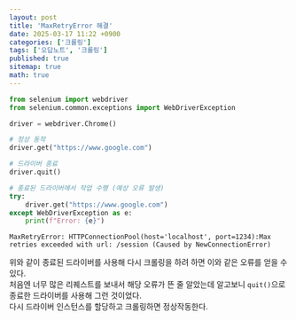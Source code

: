 ```yaml
---
layout: post
title: 'MaxRetryError 해결'
date: 2025-03-17 11:22 +0900
categories: ['크롤링']
tags: ['오답노트', '크롤링']
published: true
sitemap: true
math: true
---
```

```python
from selenium import webdriver
from selenium.common.exceptions import WebDriverException

driver = webdriver.Chrome()

# 정상 동작
driver.get("https://www.google.com")

# 드라이버 종료
driver.quit()

# 종료된 드라이버에서 작업 수행 (예상 오류 발생)
try:
    driver.get("https://www.google.com")
except WebDriverException as e:
    print(f"Error: {e}")
```
`MaxRetryError: HTTPConnectionPool(host='localhost', port=1234):Max retries exceeded with url: /session (Caused by NewConnectionError)`

위와 같이 종료된 드라이버를 사용해 다시 크롤링을 하려 하면 이와 같은 오류를 얻을 수 있다.  
처음엔 너무 많은 리퀘스트를 보내서 해당 오류가 뜬 줄 알았는데 알고보니 `quit()`으로 종료한 드라이버를 사용해 그런 것이었다.  
다시 드라이버 인스턴스를 할당하고 크롤링하면 정상작동한다. 
